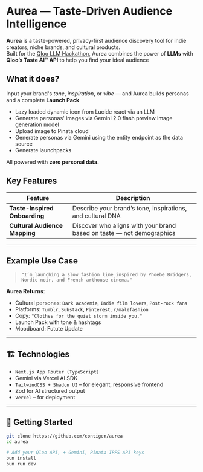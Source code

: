 # Aurea — Taste-Driven Audience Intelligence

**Aurea** is a taste-powered, privacy-first audience discovery tool for indie creators, niche brands, and cultural products.  
Built for the [Qloo LLM Hackathon](https://qloo.devpost.com/), Aurea combines the power of **LLMs** with **Qloo’s Taste AI™ API** to help you find your ideal audience

## What it does?

Input your brand's _tone_, _inspiration_, or _vibe_ — and Aurea builds personas and a complete **Launch Pack**

- Lazy loaded dynamic icon from Lucide react via an LLM
- Generate personas' images via Gemini 2.0 flash preview image generation model
- Upload image to Pinata cloud
- Generate personas via Gemini using the entity endpoint as the data source
- Generate launchpacks

All powered with **zero personal data.**

## Key Features

| Feature                       | Description                                                           |
| ----------------------------- | --------------------------------------------------------------------- |
| **Taste-Inspired Onboarding** | Describe your brand’s tone, inspirations, and cultural DNA            |
| **Cultural Audience Mapping** | Discover who aligns with your brand based on taste — not demographics |

---

## Example Use Case

> `"I’m launching a slow fashion line inspired by Phoebe Bridgers, Nordic noir, and French arthouse cinema."`

**Aurea Returns**:

- Cultural personas: `Dark academia`, `Indie film lovers`, `Post-rock fans`
- Platforms: `Tumblr`, `Substack`, `Pinterest`, `r/malefashion`
- Copy: `"Clothes for the quiet storm inside you."`
- Launch Pack with tone & hashtags
- Moodboard: Futute Update

---

## 🏗️ Technologies

- `Next.js App Router (TypeScript)`
- Gemini via Vercel AI SDK
- `TailwindCSS + Shadcn UI` – for elegant, responsive frontend
- Zod for AI structured output
- `Vercel` – for deployment

---

## 🚀 Getting Started

```bash
git clone https://github.com/contigen/aurea
cd aurea

# Add your Qloo API, + Gemini, Pinata IPFS API keys
bun install
bun run dev
```
